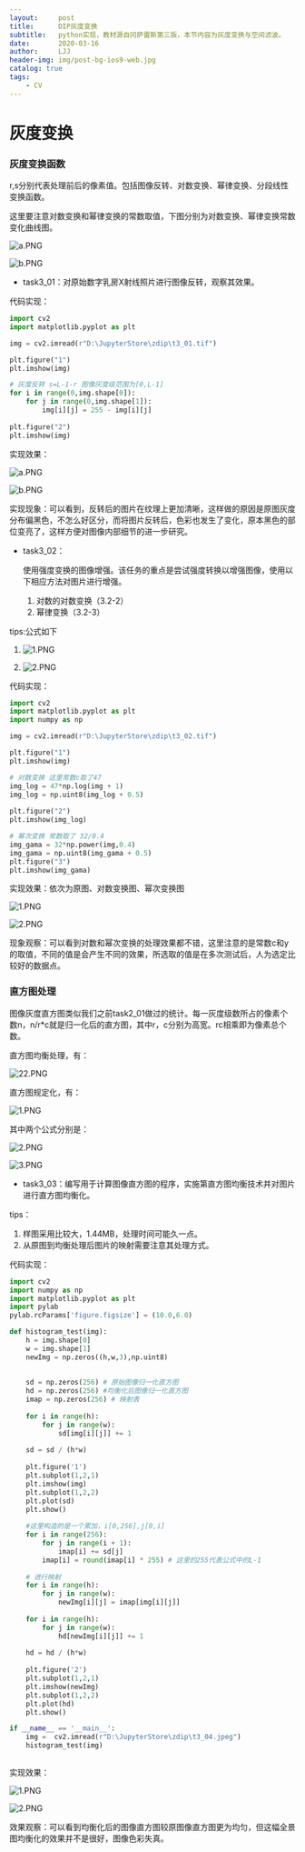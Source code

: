 ```yaml
---
layout:     post
title:      DIP灰度变换
subtitle:   python实现，教材源自冈萨雷斯第三版，本节内容为灰度变换与空间滤波。
date:       2020-03-16
author:     LJJ
header-img: img/post-bg-ios9-web.jpg
catalog: true
tags:
    - CV
---
```


# 灰度变换

### 灰度变换函数

r,s分别代表处理前后的像素值。包括图像反转、对数变换、幂律变换、分段线性变换函数。

这里要注意对数变换和幂律变换的常数取值，下图分别为对数变换、幂律变换常数变化曲线图。

![a.PNG](https://i.loli.net/2020/03/16/zRmDPZ7XiC1jdVJ.png)

![b.PNG](https://i.loli.net/2020/03/16/xLaCpiTfFABPXmr.png)



- task3_01：对原始数字乳房X射线照片进行图像反转，观察其效果。

代码实现：

```python
import cv2
import matplotlib.pyplot as plt

img = cv2.imread(r"D:\JupyterStore\zdip\t3_01.tif")

plt.figure("1")
plt.imshow(img)

# 灰度反转 s=L-1-r 图像灰度级范围为[0,L-1]
for i in range(0,img.shape[0]):
    for j in range(0,img.shape[1]):
        img[i][j] = 255 - img[i][j]
        
plt.figure("2")
plt.imshow(img)
```

实现效果：

![a.PNG](https://i.loli.net/2020/03/16/Vh8cP2mJboNFruC.png)

![b.PNG](https://i.loli.net/2020/03/16/AnOQSjrCqZ7lHEy.png)

实现现象：可以看到，反转后的图片在纹理上更加清晰，这样做的原因是原图灰度分布偏黑色，不怎么好区分，而将图片反转后，色彩也发生了变化，原本黑色的部位变亮了，这样方便对图像内部细节的进一步研究。



- task3_02：

  使用强度变换的图像增强。该任务的重点是尝试强度转换以增强图像，使用以下相应方法对图片进行增强。
  
  1. 对数的对数变换（3.2-2）
  2. 幂律变换（3.2-3）

tips:公式如下

1. ![1.PNG](https://i.loli.net/2020/03/16/yagrxOnS7B8GVd3.png)

2. ![2.PNG](https://i.loli.net/2020/03/16/eX43VPuBfsHm6MZ.png)

代码实现：

```python
import cv2
import matplotlib.pyplot as plt
import numpy as np

img = cv2.imread(r"D:\JupyterStore\zdip\t3_02.tif")

plt.figure("1")
plt.imshow(img)

# 对数变换 这里常数c取了47
img_log = 47*np.log(img + 1)
img_log = np.uint8(img_log + 0.5)
        
plt.figure("2")
plt.imshow(img_log)

# 幂次变换 常数取了 32/0.4
img_gama = 32*np.power(img,0.4)
img_gama = np.uint8(img_gama + 0.5)
plt.figure("3")
plt.imshow(img_gama)
```

实现效果：依次为原图、对数变换图、幂次变换图

![1.PNG](https://i.loli.net/2020/03/16/vOYRemNDrJPS94F.png)

![2.PNG](https://i.loli.net/2020/03/16/Xcue6a1OdEJH79m.png)

现象观察：可以看到对数和幂次变换的处理效果都不错，这里注意的是常数c和y的取值，不同的值是会产生不同的效果，所选取的值是在多次测试后，人为选定比较好的数据点。



### 直方图处理

图像灰度直方图类似我们之前task2_01做过的统计。每一灰度级数所占的像素个数n，n/r*c就是归一化后的直方图，其中r，c分别为高宽。rc相乘即为像素总个数。

直方图均衡处理，有：

![22.PNG](https://i.loli.net/2020/03/16/DNUq468aFiQ1Chv.png)

直方图规定化，有：

![1.PNG](https://i.loli.net/2020/03/17/K3wEiLbXM8snUma.png)

其中两个公式分别是：

![2.PNG](https://i.loli.net/2020/03/17/kaowTQi95AdJ4tF.png)

![3.PNG](https://i.loli.net/2020/03/17/bYgsU3P8Cqzphoa.png)



- task3_03：编写用于计算图像直方图的程序，实施第直方图均衡技术并对图片进行直方图均衡化。

tips：

1. 样图采用比较大，1.44MB，处理时间可能久一点。
2. 从原图到均衡处理后图片的映射需要注意其处理方式。


代码实现：

```python
import cv2
import numpy as np
import matplotlib.pyplot as plt
import pylab
pylab.rcParams['figure.figsize'] = (10.0,6.0)

def histogram_test(img):
    h = img.shape[0]
    w = img.shape[1]
    newImg = np.zeros((h,w,3),np.uint8)
    
    
    sd = np.zeros(256) # 原始图像归一化直方图
    hd = np.zeros(256) #均衡化后图像归一化直方图
    imap = np.zeros(256) # 映射表
    
    for i in range(h):
        for j in range(w):
            sd[img[i][j]] += 1
            
    sd = sd / (h*w)
    
    plt.figure('1')
    plt.subplot(1,2,1)
    plt.imshow(img)
    plt.subplot(1,2,2)
    plt.plot(sd)
    plt.show()
    
    #这里构造的是一个累加，i[0,256],j[0,i]
    for i in range(256):
        for j in range(i + 1):
            imap[i] += sd[j]
        imap[i] = round(imap[i] * 255) # 这里的255代表公式中的L-1
        
    # 进行映射    
    for i in range(h):
        for j in range(w):
            newImg[i][j] = imap[img[i][j]]
            
    for i in range(h):
        for j in range(w):
            hd[newImg[i][j]] += 1
            
    hd = hd / (h*w)
    
    plt.figure('2')
    plt.subplot(1,2,1)
    plt.imshow(newImg)
    plt.subplot(1,2,2)
    plt.plot(hd)
    plt.show()

if __name__ == '__main__':
    img =  cv2.imread(r"D:\JupyterStore\zdip\t3_04.jpeg")
    histogram_test(img)
    
```

实现效果：

![1.PNG](https://i.loli.net/2020/03/17/snSqaJLQGmb8BwA.png)

![2.PNG](https://i.loli.net/2020/03/17/kXnKUFzOB3x57YG.png)

效果观察：可以看到均衡化后的图像直方图较原图像直方图更为均匀，但这幅全景图均衡化的效果并不是很好，图像色彩失真。